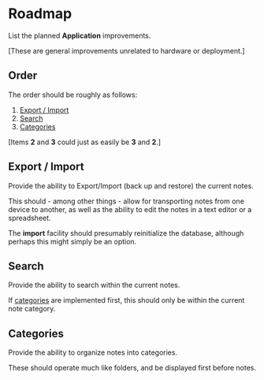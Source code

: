 # Roadmap

List the planned __Application__ improvements.

[These are general improvements unrelated to hardware or deployment.]

## Order

The order should be roughly as follows:

1. [Export / Import](#export--import)
2. [Search](#search)
3. [Categories](#categories)

[Items __2__ and __3__ could just as easily be __3__ and __2__.]

## Export / Import

Provide the ability to Export/Import (back up and restore) the current notes.

This should - among other things - allow for transporting notes from one device
to another, as well as the ability to edit the notes in a text editor or a
spreadsheet.

The __import__ facility should presumably reinitialize the database, although
perhaps this might simply be an option.

## Search

Provide the ability to search within the current notes.

If [categories](#categories) are implemented first, this should only be within
the current note category.

## Categories

Provide the ability to organize notes into categories.

These should operate much like folders, and be displayed first before notes.
